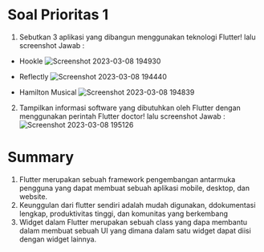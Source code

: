# Soal Prioritas 1
1. Sebutkan 3 aplikasi yang dibangun menggunakan teknologi Flutter! lalu screenshot
Jawab : 
- Hookle
![Screenshot 2023-03-08 194930](https://user-images.githubusercontent.com/94846278/223717558-9809db50-7925-47b2-bc77-b48f11ae8955.png)

- Reflectly
![Screenshot 2023-03-08 194440](https://user-images.githubusercontent.com/94846278/223716694-979c44b7-f073-4170-ad81-28a199574b88.png)

- Hamilton Musical
![Screenshot 2023-03-08 194839](https://user-images.githubusercontent.com/94846278/223717335-4657402d-7043-457b-8401-b4a6096c8e45.png)


2. Tampilkan informasi software yang dibutuhkan oleh Flutter dengan menggunakan perintah Flutter doctor! lalu screenshot
Jawab :
![Screenshot 2023-03-08 195126](https://user-images.githubusercontent.com/94846278/223717866-5034a40c-ef63-4d6d-9fa1-57a33241abbc.png)

# Summary
1. Flutter merupakan sebuah framework pengembangan antarmuka pengguna yang dapat membuat sebuah aplikasi mobile, desktop, dan website.
2. Keunggulan dari flutter sendiri adalah mudah digunakan, ddokumentasi lengkap, produktivitas tinggi, dan komunitas yang berkembang
3. Widget dalam Flutter merupakan sebuah class yang dapa membantu dalam membuat sebuah UI yang dimana dalam satu widget dapat diisi dengan widget lainnya.